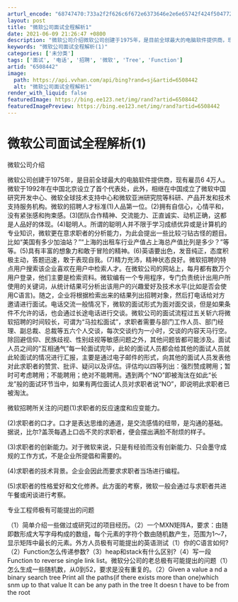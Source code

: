 ```yaml
---
arturl_encode: "68747470:733a2f2f626c6f672e6373646e2e6e65742f424f5047726f75:702f61727469636c652f64657461696c732f36353038343432"
layout: post
title: "微软公司面试全程解析1"
date: 2021-06-09 21:26:47 +0800
description: "微软公司介绍微软公司创建于1975年，是目前全球最大的电脑软件提供商，现有雇员6 4万人。微软于19"
keywords: "微软公司面试全程解析(1)"
categories: ['未分类']
tags: ['面试', '电话', '招聘', '微软', 'Tree', 'Function']
artid: "6508442"
image:
  path: https://api.vvhan.com/api/bing?rand=sj&artid=6508442
  alt: "微软公司面试全程解析1"
render_with_liquid: false
featuredImage: https://bing.ee123.net/img/rand?artid=6508442
featuredImagePreview: https://bing.ee123.net/img/rand?artid=6508442
---
```


# 微软公司面试全程解析(1)

微软公司介绍

微软公司创建于1975年，是目前全球最大的电脑软件提供商，现有雇员6 4万人。微软于1992年在中国北京设立了首个代表处，此外，相继在中国成立了微软中国研究开发中心、微软全球技术支持中心和微软亚洲研究院等科研、产品开发和技术支持服务机构。微软的招聘人才标准(1)人品第一位。(2)拥有自信心，心情平和，没有紧张感和拘束感。(3)团队合作精神、交流能力、正直诚实、动机正确，这都是人品好的体现。(4)聪明人。所谓的聪明人并不限于学习成绩优异或是计算机的专业知识，微软更在意求职者的分析能力，为此会提出一些比较刁钻古怪的题目。比如“美国有多少加油站？”“上海的出租车行业产值占上海总产值比列是多少？”等等。(5)具有丰富的想象力和敢于冒险的精神。(6)英语要出色，发音纯正，态度积极主动，答题迅速，敢于表现自我。(7)精力充沛，精神状态良好。微软招聘的特点用户搜索该企业喜欢在用户中检索人才。在微软公司的网站上，每月都有数万个用户登录，他们主要是检索资料。微软编有一个专用程序，专门负责统计出用户所使用的关键词，从统计结果可分析出该用户的兴趣爱好及技术水平(比如是否会使用C语言)。随之，企业将根据检索出来的结果列出招聘对象，然后打电话给对方邀请进行面试。电话交流一般情况下，微软的面试形式为面对面交谈，但是如果条件不允许的话，也会通过长途电话进行交谈。微软公司的面试流程过五关斩六将微软招聘的时间较长，可谓为“马拉松面试”，求职者需要与部门工作人员、部门经理、副总裁、总裁等五六个人交谈，每次交谈约为一小时，交谈的内容天马行空。除回避信仰、民族歧视、性别歧视等敏感问题之外，其他问题皆都可能涉及。面试人员之间的“互相通气”每一轮面试完毕，此轮的面试人员都会给其他的面试人员就此轮面试的情况进行汇报，主要是通过电子邮件的形式，向其他的面试人员发表他对此求职者的赞赏、批评、疑问以及评估。评估均以四等列出：强烈赞成聘用；暂时可考虑聘用；不能聘用；绝对不能聘用。遇到两个“NO”即被淘汰在如此“长龙”般的面试环节当中，如果有两位面试人员对求职者说“NO”，即说明此求职者已被淘汰。

微软招聘所关注的问题(1)求职者的反应速度和应变能力。

(2)求职者的口才。口才是表达思维的通道，是交流感情的纽带，是沟通的基础。据说，比尔?盖茨每遇上口齿不灵的求职者，便会摆出满脸不耐烦的样子。

(3)求职者的创新能力。对于微软来说，只是有经验而没有创新能力、只会墨守成规的工作方式，不是企业所提倡和需要的。

(4)求职者的技术背景。企业会因此而要求求职者当场进行编程。

(5)求职者的性格爱好和文化修养。此方面的考察，微软一般会通过与求职者共进午餐或闲谈进行考察。

专业工程师极有可能提出的问题

（1）简单介绍一些做过或研究过的项目经历。（2）一个MXN矩阵A，要求：由随即数形成大写字母构成的数组，每个元素的字符个数由随机数产生，范围为1～7，显示矩阵中最长的元素。外方人员极有可能提出的英语测试（1）你的C语言如何?（2）Function怎么传递参数?（3）heap和stack有什么区别?（4）写一段Function to reverse single link list。微软分公司的老总极有可能提出的问题（1）怎么生成一些随机数，从0到52，要求是没有重复的。（2）Given a value a nd a binary search tree Print all the paths(if there exists more than one)which snm up to that value It can be any path in the tree It doesn t have to be from the root